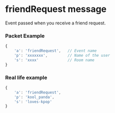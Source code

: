 # friendRequest message

Event passed when you receive a friend request.


### Packet Example

```js
{
    'a': 'friendRequest',   // Event name
    'p': 'xxxxxxx',         // Name of the user
    's': 'xxxx'             // Room name
}
```
### Real life example
```js
{
    'a': 'friendRequest',
    'p': 'kool_panda',
    's': 'loves-kpop'
}
```
